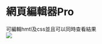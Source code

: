 # 網頁編輯器Pro
可編輯hmtl及css並且可以同時查看結果<br>
<img src="https://github.com/sky0966548546/WebEditPro/blob/main/WebEditPro.png"></img>
